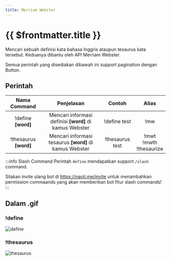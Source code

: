 ```yaml
---
title: Merriam Webster
---
```


# {{ $frontmatter.title }}

Mencari sebuah definisi kata bahasa Inggris ataupun tesaurus kata tersebut. Keduanya dibantu oleh API Merriam Webster.

Semua perintah yang disediakan dibawah ini support pagination dengan Button.

## Perintah
| Nama Command | Penjelasan |  Contoh  | Alias |
|:------------:|:----------:|:--------:|:-----:|
| !define **[word]** | Mencari informasi definisi **[word]** di kamus Webster | !define test | !mw |
| !thesaurus **[word]** | Mencari informasi tesaurus **[word]** di kamus Webster | !thesaurus test | !mwt<br />!mwth<br />!thesaurize |

:::info Slash Command
Perintah `define` mendapatkan support `/slash` command.

Silakan invite ulang bot di https://naoti.me/invite untuk menambahkan permission commaands yang akan memberikan bot fitur slash commands!
:::

## Dalam .gif

### !define
![define](https://p.ihateani.me/cqkxguww.gif)

### !thesaurus
![thesaurus](https://p.ihateani.me/terbcyiw.gif)
